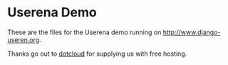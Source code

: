 # Userena Demo

These are the files for the Userena demo running on
http://www.django-useren.org.

Thanks go out to [dotcloud](https://www.dotcloud.com/index.html) for supplying
us with free hosting.
